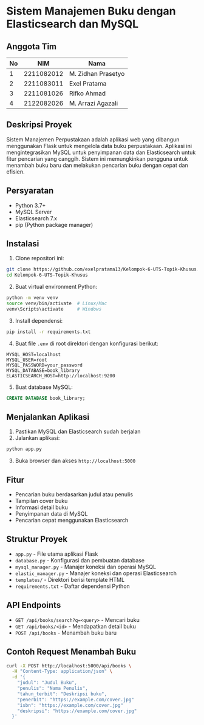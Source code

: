 # Sistem Manajemen Buku dengan Elasticsearch dan MySQL

## Anggota Tim
| No |     NIM    |        Nama        |
|----|------------|--------------------|
| 1  | 2211082012  |M. Zidhan Prasetyo  |
| 2  | 2211083011  |Exel Pratama        |    
| 3  | 2211081026  |Rifko Ahmad         |   
| 4  | 2122082026  |M. Arrazi Agazali    |  


## Deskripsi Proyek
Sistem Manajemen Perpustakaan adalah aplikasi web yang dibangun menggunakan Flask untuk mengelola data buku perpustakaan. Aplikasi ini mengintegrasikan MySQL untuk penyimpanan data dan Elasticsearch untuk fitur pencarian yang canggih. Sistem ini memungkinkan pengguna untuk menambah buku baru dan melakukan pencarian buku dengan cepat dan efisien.

## Persyaratan

- Python 3.7+
- MySQL Server
- Elasticsearch 7.x
- pip (Python package manager)

## Instalasi

1. Clone repositori ini:
```bash
git clone https://github.com/exelpratama13/Kelompok-6-UTS-Topik-Khusus.git
cd Kelompok-6-UTS-Topik-Khusus
```

2. Buat virtual environment Python:
```bash
python -m venv venv
source venv/bin/activate  # Linux/Mac
venv\Scripts\activate     # Windows
```

3. Install dependensi:
```bash
pip install -r requirements.txt
```

4. Buat file `.env` di root direktori dengan konfigurasi berikut:
```
MYSQL_HOST=localhost
MYSQL_USER=root
MYSQL_PASSWORD=your_password
MYSQL_DATABASE=book_library
ELASTICSEARCH_HOST=http://localhost:9200
```

5. Buat database MySQL:
```sql
CREATE DATABASE book_library;
```

## Menjalankan Aplikasi

1. Pastikan MySQL dan Elasticsearch sudah berjalan
2. Jalankan aplikasi:
```bash
python app.py
```
3. Buka browser dan akses `http://localhost:5000`

## Fitur

- Pencarian buku berdasarkan judul atau penulis
- Tampilan cover buku
- Informasi detail buku
- Penyimpanan data di MySQL
- Pencarian cepat menggunakan Elasticsearch

## Struktur Proyek

- `app.py` - File utama aplikasi Flask
- `database.py` - Konfigurasi dan pembuatan database
- `mysql_manager.py` - Manajer koneksi dan operasi MySQL
- `elastic_manager.py` - Manajer koneksi dan operasi Elasticsearch
- `templates/` - Direktori berisi template HTML
- `requirements.txt` - Daftar dependensi Python

## API Endpoints

- `GET /api/books/search?q=<query>` - Mencari buku
- `GET /api/books/<id>` - Mendapatkan detail buku
- `POST /api/books` - Menambah buku baru

## Contoh Request Menambah Buku

```bash
curl -X POST http://localhost:5000/api/books \
  -H "Content-Type: application/json" \
  -d '{
    "judul": "Judul Buku",
    "penulis": "Nama Penulis",
    "tahun_terbit": "Deskripsi buku",
    "penerbit": "https://example.com/cover.jpg"
    "isbn": "https://example.com/cover.jpg"
    "deskripsi": "https://example.com/cover.jpg"
  }'
```


